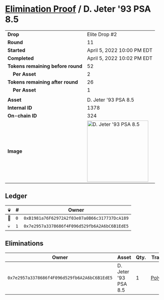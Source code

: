 # [Elimination Proof](./readme.md) / D. Jeter &#039;93 PSA 8.5

|||
|---|---|
| **Drop** | Elite Drop #2 |
| **Round** | 11 |
| **Started** | April 5, 2022 10:00 PM EDT |
| **Completed** | April 5, 2022 10:02 PM EDT |
| **Tokens remaining before round** | 52 |
| **&nbsp;&nbsp;&nbsp;&nbsp;Per Asset** | 2 |
| **Tokens remaining after round** | 26 |
| **&nbsp;&nbsp;&nbsp;&nbsp;Per Asset** | 1 |
| | |
| **Asset** | D. Jeter &#039;93 PSA 8.5 |
| **Internal ID** | 1378 |
| **On-chain ID** | 324 |
| **Image** | <img src="https://tcdn.blokpax.com/95e5eeed-5edc-4a2b-877f-a2692f439a3b/a0e8a5b5e51914f28902a2c424ed04846c166925bf4a12f043bb29b3b569f9e3.png" height="200" alt="D. Jeter &#039;93 PSA 8.5" /> |

## Ledger

| 💀 | # | Owner |
| --- | --- | --- |
| 👑 | `0` | `0xB1981a76F62972A2f03e07a0B66c317737DcA189` |
| 💀 | `1` | `0x7e2957a3378686f4F096d529fb6A2A6bC6B1EdE5` |


## Eliminations

| Owner | Asset | Qty. | Transaction |
| --- | --- | --- | --- |
| `0x7e2957a3378686f4F096d529fb6A2A6bC6B1EdE5` | D. Jeter '93 PSA 8.5 | 1 | [Polygonscan](https://polygonscan.com/tx/0xcce3f4bbd99a92f5d14dc0fa344f9b0558493435cac007e22879ef06eba254b1) |
